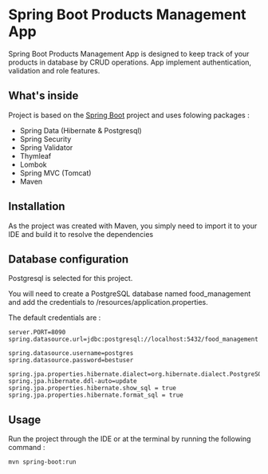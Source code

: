 
# Spring Boot Products Management App

Spring Boot Products Management App is designed to keep track of your products in database by CRUD operations. App implement authentication, validation and role features.



## What's inside
Project is based on the [Spring Boot](https://spring.io/projects/spring-boot) project and uses folowing packages :

- Spring Data (Hibernate & Postgresql)
- Spring Security
- Spring Validator
- Thymleaf
- Lombok
- Spring MVC (Tomcat)
- Maven
## Installation

As the project was created with Maven, you simply need to import it to your IDE and build it to resolve the dependencies

    
## Database configuration

Postgresql is selected for this project.

You will need to create a PostgreSQL database named food_management and add the credentials to /resources/application.properties.

The default credentials are :

```
server.PORT=8090
spring.datasource.url=jdbc:postgresql://localhost:5432/food_management

spring.datasource.username=postgres
spring.datasource.password=bestuser

spring.jpa.properties.hibernate.dialect=org.hibernate.dialect.PostgreSQLDialect
spring.jpa.hibernate.ddl-auto=update
spring.jpa.properties.hibernate.show_sql = true
spring.jpa.properties.hibernate.format_sql = true
```
## Usage

Run the project through the IDE or at the terminal by running the following command :

```
mvn spring-boot:run

```
